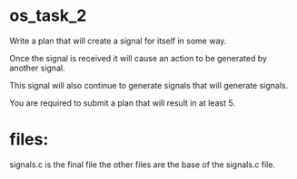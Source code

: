 # os_task_2
Write a plan that will create a signal for itself in some way.

Once the signal is received it will cause an action to be generated by another signal.

This signal will also continue to generate signals that will generate signals.

 You are required to submit a plan that will result in at least 5.
  # files:
  signals.c is the final file the other files are the base of the signals.c file.
